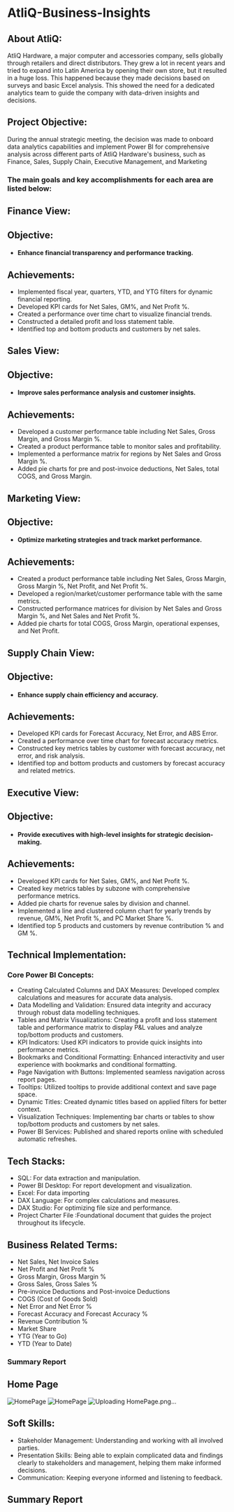 # AtliQ-Business-Insights

  
  
## About AtliQ:
AtliQ Hardware, a major computer and accessories company, sells globally through retailers and direct distributors. They grew a lot in recent years and tried to expand into Latin America by opening their own store, but it resulted in a huge loss. This happened because they made decisions based on surveys and basic Excel analysis. This showed the need for a dedicated analytics team to guide the company with data-driven insights and decisions.

## Project Objective:
During the annual strategic meeting, the decision was made to onboard data analytics capabilities and implement Power BI for comprehensive analysis across different parts of AtliQ Hardware's business, such as Finance, Sales, Supply Chain, Executive Management, and Marketing

### The main goals and key accomplishments for each area are listed below:


## Finance View:

## Objective:  
  -  #### Enhance financial transparency and performance tracking.
## Achievements:
- Implemented fiscal year, quarters, YTD, and YTG filters for dynamic financial reporting.
- Developed KPI cards for Net Sales, GM%, and Net Profit %.
- Created a performance over time chart to visualize financial trends.
- Constructed a detailed profit and loss statement table.
- Identified top and bottom products and customers by net sales.

## Sales View:
## Objective: 
- #### Improve sales performance analysis and customer insights.
## Achievements:
- Developed a customer performance table including Net Sales, Gross Margin, and Gross Margin %.
- Created a product performance table to monitor sales and profitability.
- Implemented a performance matrix for regions by Net Sales and Gross Margin %.
- Added pie charts for pre and post-invoice deductions, Net Sales, total COGS, and Gross Margin.

## Marketing View:
## Objective: 
  - #### Optimize marketing strategies and track market performance.
## Achievements:
- Created a product performance table including Net Sales, Gross Margin, Gross Margin %, Net Profit, and Net Profit %.
- Developed a region/market/customer performance table with the same metrics.
- Constructed performance matrices for division by Net Sales and Gross Margin %, and Net Sales and Net Profit %.
- Added pie charts for total COGS, Gross Margin, operational expenses, and Net Profit.

## Supply Chain View:

## Objective: 
  - #### Enhance supply chain efficiency and accuracy.
## Achievements:
- Developed KPI cards for Forecast Accuracy, Net Error, and ABS Error.
- Created a performance over time chart for forecast accuracy metrics.
- Constructed key metrics tables by customer with forecast accuracy, net error, and risk analysis.
- Identified top and bottom products and customers by forecast accuracy and related metrics.

## Executive View:
## Objective: 
- #### Provide executives with high-level insights for strategic decision-making.
## Achievements:
- Developed KPI cards for Net Sales, GM%, and Net Profit %.
- Created key metrics tables by subzone with comprehensive performance metrics.
- Added pie charts for revenue sales by division and channel.
- Implemented a line and clustered column chart for yearly trends by revenue, GM%, Net Profit %, and PC Market Share %.
- Identified top 5 products and customers by revenue contribution % and GM %.



## Technical Implementation:
### Core Power BI Concepts:
- Creating Calculated Columns and DAX Measures: Developed complex calculations and measures for accurate data analysis.
- Data Modelling and Validation: Ensured data integrity and accuracy through robust data modelling techniques.
- Tables and Matrix Visualizations: Creating a profit and loss statement table and performance matrix to display P&L values and analyze top/bottom products and customers.
- KPI Indicators: Used KPI indicators to provide quick insights into performance metrics.
- Bookmarks and Conditional Formatting: Enhanced interactivity and user experience with bookmarks and conditional formatting.
- Page Navigation with Buttons: Implemented seamless navigation across report pages.
- Tooltips: Utilized tooltips to provide additional context and save page space.
- Dynamic Titles: Created dynamic titles based on applied filters for better context.
- Visualization Techniques: Implementing bar charts or tables to show top/bottom products and customers by net sales.
- Power BI Services: Published and shared reports online with scheduled automatic refreshes.

## Tech Stacks:
- SQL: For data extraction and manipulation.
- Power BI Desktop: For report development and visualization.
- Excel: For data importing
- DAX Language: For complex calculations and measures.
- DAX Studio: For optimizing file size and performance.
- Project Charter File :Foundational document that guides the project throughout its lifecycle.
## Business Related Terms:

- Net Sales, Net Invoice Sales
- Net Profit and Net Profit %
- Gross Margin, Gross Margin %
- Gross Sales, Gross Sales %
- Pre-invoice Deductions and Post-invoice Deductions
- COGS (Cost of Goods Sold)
- Net Error and Net Error %
- Forecast Accuracy and Forecast Accuracy %
- Revenue Contribution %
- Market Share
- YTG (Year to Go)
- YTD (Year to Date)

### Summary Report
## Home Page
![HomePage](https://github.com/sudhamadhavi/AtliQ-Business-Insights/assets/19885678/2fef3260-2201-48eb-8a18-986c81c64ff6)
![HomePage](https://github.com/sudhamadhavi/AtliQ-Business-Insights/assets/19885678/2fef3260-2201-48eb-8a18-986c81c64ff6)
![Uploading HomePage.png…]()


## Soft Skills:
- Stakeholder Management: Understanding and working with all involved parties.
- Presentation Skills: Being able to explain complicated data and findings clearly to stakeholders and management, helping them make informed decisions.
- Communication: Keeping everyone informed and listening to feedback.

## Summary Report
